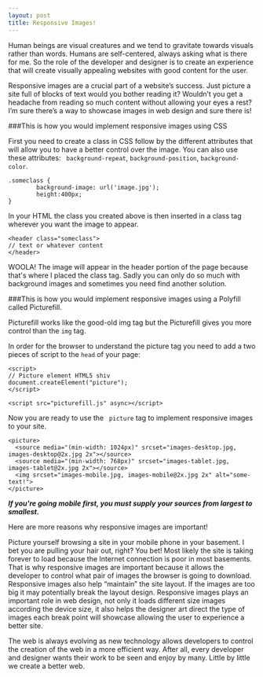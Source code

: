 ```yaml
---
layout: post
title: Responsive Images!
---
```


Human beings are visual creatures and we tend to gravitate towards visuals rather than words. Humans are self-centered, always asking what is there for me. So the role of the developer and designer is to create an experience that will create visually appealing websites with good content for the user. 

Responsive images are a crucial part of a website’s success. Just picture a site full of blocks of text would you bother reading it? Wouldn’t you get a headache from reading so much content without allowing your eyes a rest? I’m sure there’s a way to showcase images in web design and sure there is!


###This is how you would implement responsive images using CSS

First you need to create a class in CSS follow by the different attributes that will allow you to have a better control over the image. You can also use these attributes: ``` background-repeat```, ```background-position```, ```background-color```. 

```
.someclass {
        background-image: url('image.jpg');
        height:400px;
}
```

In your HTML the class you created above is then inserted in a class tag wherever you want the image to appear. 


```
<header class="someclass">
// text or whatever content
</header>
```


WOOLA! The image will appear in the header portion of the page because that's where I placed the class tag. Sadly you can only do so much with background images and sometimes you need find another solution. 

###This is how you would implement responsive images using a Polyfill called Picturefill.

Picturefill works like the good-old img tag but the Picturefill gives you more control than the ```img``` tag. 

In order for the browser to understand the picture tag you need to add a two pieces of script to the ```head``` of your page:

``` 
<script>
// Picture element HTML5 shiv
document.createElement("picture");
</script>
``` 
``` 
<script src="picturefill.js" async></script>
``` 

Now you are ready to use the ``` picture``` tag to implement responsive images to your site. 
    
```
<picture>
  <source media="(min-width: 1024px)" srcset="images-desktop.jpg, images-desktop@2x.jpg 2x"></source>
  <source media="(min-width: 768px)" srcset="images-tablet.jpg, images-tablet@2x.jpg 2x"></source>
  <img srcset="images-mobile.jpg, images-mobile@2x.jpg 2x" alt="some-text!">
</picture>

```


***If you're going mobile first, you must supply your sources from largest to smallest.***

Here are more reasons why responsive images are important!

Picture yourself browsing a site in your mobile phone in your basement. I bet you are pulling your hair out, right? You bet! Most likely the site is taking forever to load because the Internet connection is poor in most basements. That is why responsive images are important because it allows the developer to control what pair of images the browser is going to download. Responsive images also help “maintain” the site layout. If the images are too big it may potentially break the layout design. Responsive images plays an important role in web design, not only it loads different size images according the device size, it also helps the designer art direct the type of images each break point will showcase allowing the user to experience a better site. 

The web is always evolving as new technology allows developers to control the creation of the web in a more efficient way. After all, every developer and designer wants their work to be seen and enjoy by many. Little by little we create a better web. 


